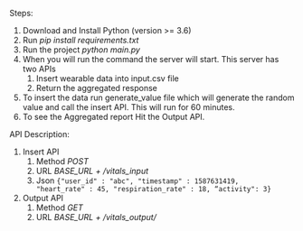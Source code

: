 Steps:

1. Download and Install Python (version >= 3.6)
2. Run <i>pip install requirements.txt</i>
3. Run the project <i>python main.py</i>
4. When you will run the command the server will start. This server has two APIs
    1. Insert wearable data into input.csv file
    2. Return the aggregated response
5. To insert the data run generate_value file which will generate the random value and call the insert API. This will
   run for 60 minutes.
6. To see the Aggregated report Hit the Output API.

API Description:

1. Insert API
    1. Method <i>POST</i>
    2. URL <i>BASE_URL + /vitals_input</i>
    3. Json <code>{"user_id" : "abc", "timestamp" : 1587631419, "heart_rate" : 45,
       "respiration_rate" : 18, “activity": 3}</code>
2. Output API
    1. Method <i>GET</i>
    2. URL <i>BASE_URL + /vitals_output/<min></i>